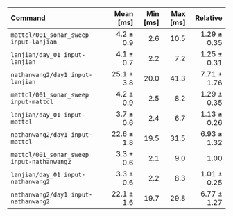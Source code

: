 | Command | Mean [ms] | Min [ms] | Max [ms] | Relative |
|:---|---:|---:|---:|---:|
| `mattcl/001_sonar_sweep input-lanjian` | 4.2 ± 0.9 | 2.6 | 10.5 | 1.29 ± 0.35 |
| `lanjian/day_01 input-lanjian` | 4.1 ± 0.7 | 2.2 | 7.2 | 1.25 ± 0.31 |
| `nathanwang2/day1 input-lanjian` | 25.1 ± 3.8 | 20.0 | 41.3 | 7.71 ± 1.76 |
| `mattcl/001_sonar_sweep input-mattcl` | 4.2 ± 0.9 | 2.5 | 8.2 | 1.29 ± 0.35 |
| `lanjian/day_01 input-mattcl` | 3.7 ± 0.6 | 2.4 | 6.7 | 1.13 ± 0.26 |
| `nathanwang2/day1 input-mattcl` | 22.6 ± 1.8 | 19.5 | 31.5 | 6.93 ± 1.32 |
| `mattcl/001_sonar_sweep input-nathanwang2` | 3.3 ± 0.6 | 2.1 | 9.0 | 1.00 |
| `lanjian/day_01 input-nathanwang2` | 3.3 ± 0.6 | 2.2 | 8.3 | 1.01 ± 0.25 |
| `nathanwang2/day1 input-nathanwang2` | 22.1 ± 1.6 | 19.7 | 29.8 | 6.77 ± 1.27 |
